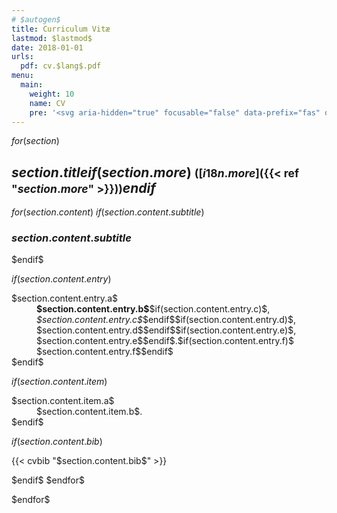 ```yaml
---
# $autogen$
title: Curriculum Vitæ
lastmod: $lastmod$
date: 2018-01-01
urls:
  pdf: cv.$lang$.pdf
menu:
  main:
    weight: 10
    name: CV
    pre: '<svg aria-hidden="true" focusable="false" data-prefix="fas" data-icon="portrait" class="svg-inline--fa fa-portrait fa-w-12" role="img" xmlns="http://www.w3.org/2000/svg" viewBox="0 0 384 512"><path fill="currentColor" d="M336 0H48C21.5 0 0 21.5 0 48v416c0 26.5 21.5 48 48 48h288c26.5 0 48-21.5 48-48V48c0-26.5-21.5-48-48-48zM192 128c35.3 0 64 28.7 64 64s-28.7 64-64 64-64-28.7-64-64 28.7-64 64-64zm112 236.8c0 10.6-10 19.2-22.4 19.2H102.4C90 384 80 375.4 80 364.8v-19.2c0-31.8 30.1-57.6 67.2-57.6h5c12.3 5.1 25.7 8 39.8 8s27.6-2.9 39.8-8h5c37.1 0 67.2 25.8 67.2 57.6v19.2z"></path></svg>'
---
```


$for(section)$

## $section.title$$if(section.more)$ <small>([$i18n.more$]({{< ref "$section.more$" >}}))</small>$endif$

<dl class="row pl-3 mb-0">

$for(section.content)$
$if(section.content.subtitle)$
</dl>

### $section.content.subtitle$

<dl class="row pl-3 mb-0">
$endif$

$if(section.content.entry)$
<dt class="col-lg-2 col-sm-3">$section.content.entry.a$</dt>
<dd class="col-lg-10 col-sm-9"><strong>$section.content.entry.b$</strong>$if(section.content.entry.c)$, <em>$section.content.entry.c$</em>$endif$$if(section.content.entry.d)$, $section.content.entry.d$$endif$$if(section.content.entry.e)$, $section.content.entry.e$$endif$.$if(section.content.entry.f)$<br>$section.content.entry.f$$endif$</dd>
$endif$

$if(section.content.item)$
<dt class="col-lg-2 col-sm-3">$section.content.item.a$</dt>
<dd class="col-lg-10 col-sm-9">$section.content.item.b$.</dd>
$endif$

$if(section.content.bib)$
</dl>
{{< cvbib "$section.content.bib$" >}}
<dl class="row pl-3 mb-0">
$endif$
$endfor$

</dl>
$endfor$
